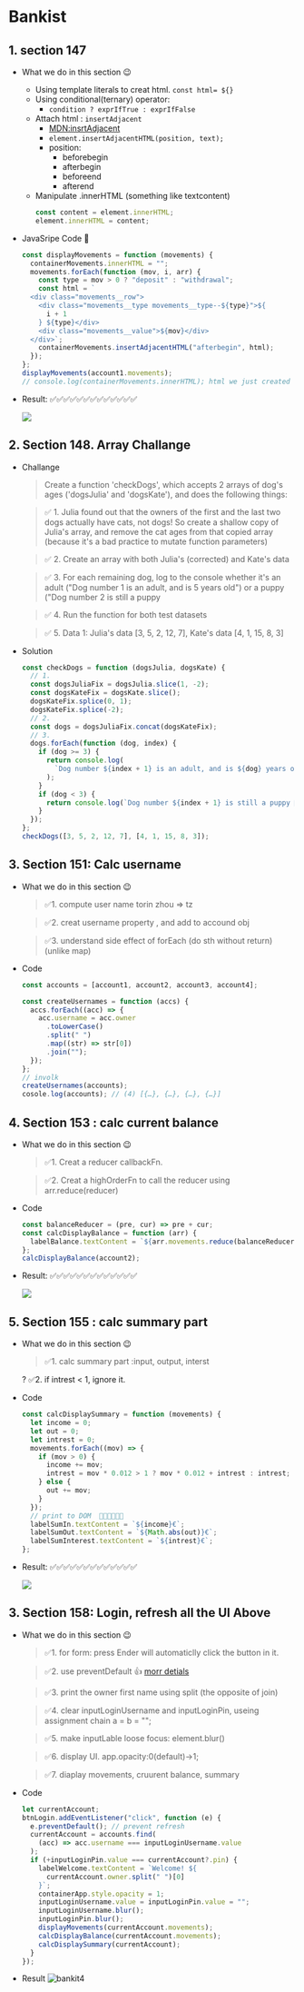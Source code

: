 # Bankist

## 1. section 147

- What we do in this section 😉

  - Using template literals to creat html. `const html= ${}`
  - Using conditional(ternary) operator:
    - `condition ? exprIfTrue : exprIfFalse`
  - Attach html : `insertAdjacent`
    - [MDN:insrtAdjacent](https://developer.mozilla.org/en-US/docs/Web/API/Element/insertAdjacentHTML)
    - `element.insertAdjacentHTML(position, text);`
    - position:
      - beforebegin
      - afterbegin
      - beforeend
      - afterend
  - Manipulate .innerHTML (something like textcontent)
    ```javascript
    const content = element.innerHTML;
    element.innerHTML = content;
    ```

- JavaSripe Code 🤣
  ```javascript
  const displayMovements = function (movements) {
    containerMovements.innerHTML = "";
    movements.forEach(function (mov, i, arr) {
      const type = mov > 0 ? "deposit" : "withdrawal";
      const html = `
    <div class="movements__row">
      <div class="movements__type movements__type--${type}">${
        i + 1
      } ${type}</div>
      <div class="movements__value">${mov}</div>
    </div>`;
      containerMovements.insertAdjacentHTML("afterbegin", html);
    });
  };
  displayMovements(account1.movements);
  // console.log(containerMovements.innerHTML); html we just created 👍
  ```
- Result: ✅✅✅✅✅✅✅✅✅✅✅✅✅

  ![](img/bankit1.png)

## 2. Section 148. Array Challange

- Challange

  > Create a function 'checkDogs', which accepts 2 arrays of dog's ages ('dogsJulia' and 'dogsKate'), and does the following things:

  > ✅ 1. Julia found out that the owners of the first and the last two dogs actually have cats, not dogs! So create a shallow copy of Julia's array, and remove the cat ages from that copied array (because it's a bad practice to mutate function parameters)

  > ✅ 2. Create an array with both Julia's (corrected) and Kate's data

  > ✅ 3. For each remaining dog, log to the console whether it's an adult ("Dog number 1 is an adult, and is 5 years old") or a puppy ("Dog number 2 is still a puppy

  > ✅ 4. Run the function for both test datasets

  > ✅ 5. Data 1: Julia's data [3, 5, 2, 12, 7], Kate's data [4, 1, 15, 8, 3]

- Solution
  ```javascript
  const checkDogs = function (dogsJulia, dogsKate) {
    // 1.
    const dogsJuliaFix = dogsJulia.slice(1, -2);
    const dogsKateFix = dogsKate.slice();
    dogsKateFix.splice(0, 1);
    dogsKateFix.splice(-2);
    // 2.
    const dogs = dogsJuliaFix.concat(dogsKateFix);
    // 3.
    dogs.forEach(function (dog, index) {
      if (dog >= 3) {
        return console.log(
          `Dog number ${index + 1} is an adult, and is ${dog} years old`
        );
      }
      if (dog < 3) {
        return console.log(`Dog number ${index + 1} is still a puppy 🐶`);
      }
    });
  };
  checkDogs([3, 5, 2, 12, 7], [4, 1, 15, 8, 3]);
  ```

## 3. Section 151: Calc username

- What we do in this section 😉

  > ✅1. compute user name torin zhou => tz

  > ✅2. creat username property , and add to accound obj

  > ✅3. understand side effect of forEach (do sth without return) (unlike map)

- Code

  ```javascript
  const accounts = [account1, account2, account3, account4];

  const createUsernames = function (accs) {
    accs.forEach((acc) => {
      acc.username = acc.owner
        .toLowerCase()
        .split(" ")
        .map((str) => str[0])
        .join("");
    });
  };
  // involk
  createUsernames(accounts);
  cosole.log(accounts); // (4) [{…}, {…}, {…}, {…}]
  ```

## 4. Section 153 : calc current balance

- What we do in this section 😉

  > ✅1. Creat a reducer callbackFn.

  > ✅2. Creat a highOrderFn to call the reducer using arr.reduce(reducer)

- Code

  ```javascript
  const balanceReducer = (pre, cur) => pre + cur;
  const calcDisplayBalance = function (arr) {
    labelBalance.textContent = `${arr.movements.reduce(balanceReducer, 0)} EUR`;
  };
  calcDisplayBalance(account2);
  ```

- Result: ✅✅✅✅✅✅✅✅✅✅✅✅✅

  ![](img/bankit2.png)

## 5. Section 155 : calc summary part

- What we do in this section 😉

  > ✅1. calc summary part :input, output, interst

  ? ✅2. if intrest < 1, ignore it.

- Code

  ```javascript
  const calcDisplaySummary = function (movements) {
    let income = 0;
    let out = 0;
    let intrest = 0;
    movements.forEach((mov) => {
      if (mov > 0) {
        income += mov;
        intrest = mov * 0.012 > 1 ? mov * 0.012 + intrest : intrest;
      } else {
        out += mov;
      }
    });
    // print to DOM  🎉🎉🎉🎉🎉🎉
    labelSumIn.textContent = `${income}€`;
    labelSumOut.textContent = `${Math.abs(out)}€`;
    labelSumInterest.textContent = `${intrest}€`;
  };
  ```

- Result: ✅✅✅✅✅✅✅✅✅✅✅✅✅

  ![](img/bankit3.png)

## 3. Section 158: Login, refresh all the UI Above

- What we do in this section 😉

  > ✅1. for form: press Ender will automaticlly click the button in it.

  > ✅2. use preventDefault 👍 [morr detials](https://developer.mozilla.org/en-US/docs/Web/API/Event/preventDefault)

  > ✅3. print the owner first name using split (the opposite of join)

  > ✅4. clear inputLoginUsername and inputLoginPin, useing assignment chain a = b = "";

  > ✅5. make inputLable loose focus: element.blur()

  > ✅6. display UI. app.opacity:0(default)->1;

  > ✅7. diaplay movements, cruurent balance, summary

- Code

  ```javascript
  let currentAccount;
  btnLogin.addEventListener("click", function (e) {
    e.preventDefault(); // prevent refresh
    currentAccount = accounts.find(
      (acc) => acc.username === inputLoginUsername.value
    );
    if (+inputLoginPin.value === currentAccount?.pin) {
      labelWelcome.textContent = `Welcome! ${
        currentAccount.owner.split(" ")[0]
      }`;
      containerApp.style.opacity = 1;
      inputLoginUsername.value = inputLoginPin.value = "";
      inputLoginUsername.blur();
      inputLoginPin.blur();
      displayMovements(currentAccount.movements);
      calcDisplayBalance(currentAccount.movements);
      calcDisplaySummary(currentAccount);
    }
  });
  ```

- Result
  ![bankit4](img/bankit4.png)
